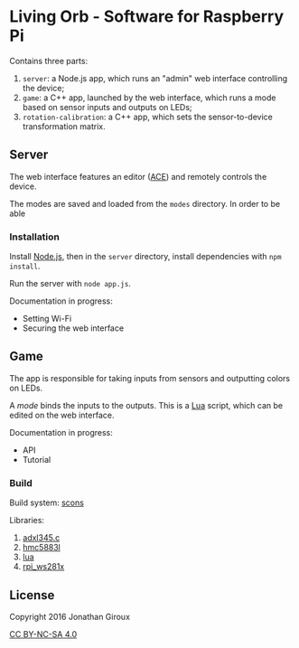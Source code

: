 # Living Orb - Software for Raspberry Pi

Contains three parts:

1. `server`: a Node.js app, which runs an "admin" web interface controlling the device;
2. `game`: a C++ app, launched by the web interface, which runs a mode based on sensor inputs and outputs on LEDs;
3. `rotation-calibration`: a C++ app, which sets the sensor-to-device transformation matrix.

## Server

The web interface features an editor ([ACE](https://ace.c9.io/#nav=about)) and remotely controls the device.

The modes are saved and loaded from the `modes` directory. In order to be able

### Installation

Install [Node.js](https://nodejs.org/en/), then in the `server` directory, install dependencies with `npm install`.

Run the server with `node app.js`.

Documentation in progress:

- Setting Wi-Fi
- Securing the web interface

## Game

The app is responsible for taking inputs from sensors and outputting colors on LEDs.

A *mode* binds the inputs to the outputs. This is a [Lua](https://www.lua.org/) script, which can be edited on the web interface.

Documentation in progress:

- API
- Tutorial

### Build

Build system: [scons](http://scons.org/)

Libraries:

1. [adxl345.c](https://github.com/Bloutiouf/adxl345.c)
1. [hmc5883l](https://github.com/Bloutiouf/hmc5883l.c)
1. [lua](https://www.lua.org/)
1. [rpi_ws281x](https://github.com/jgarff/rpi_ws281x)

## License

Copyright 2016 Jonathan Giroux

[CC BY-NC-SA 4.0](http://creativecommons.org/licenses/by-nc-sa/4.0/)
